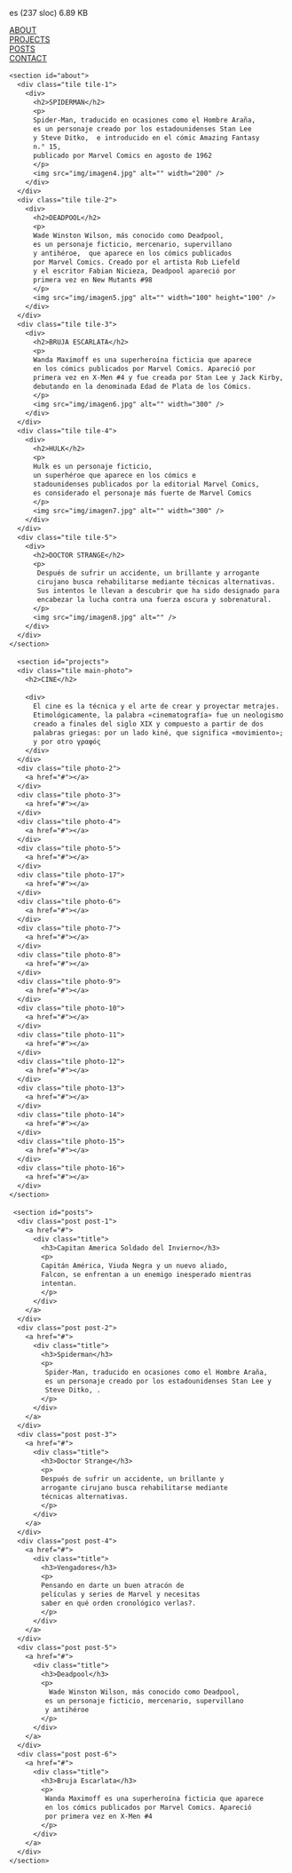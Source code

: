 es (237 sloc) 6.89 KB
<!DOCTYPE html>
<html lang="en">
  <head>
    <meta charset="UTF-8" />
    <meta http-equiv="X-UA-Compatible" content="IE=edge" />
    <meta name="viewport" content="width=device-width, initial-scale=1.0" />
    <title>Sitio web con Grid</title>
    <link rel="stylesheet" href="css/estilos.css" />
  </head>
  
  <body>

 <section id="menu">
      <div class="tile about-tile">
        <a href="#about" id="boton">
          <div class="front"></div>
          <div class="back">ABOUT</div>
        </a>
      </div>
      <div class="tile projects-tile">
        <a href="#projects">
          <div class="front"></div>
          <div class="back">PROJECTS</div>
        </a>
      </div>
      <div class="tile posts-tile">
        <a href="#posts">
          <div class="front"></div>
          <div class="back">POSTS</div>
        </a>
      </div>
      <div class="tile contact-tile">
        <a href="#contact">
          <div class="front"></div>
          <div class="back">CONTACT</div>
        </a>
      </div>
    </section>
	
	
	<section id="about">
      <div class="tile tile-1">
        <div>
          <h2>SPIDERMAN</h2>
          <p>
          Spider-Man, traducido en ocasiones como el Hombre Araña, ​​ 
		  es un personaje creado por los estadounidenses Stan Lee 
		  y Steve Ditko, ​​ e introducido en el cómic Amazing Fantasy 
		  n.° 15, 
		  publicado por Marvel Comics en agosto de 1962
		  </p>
          <img src="img/imagen4.jpg" alt="" width="200" />
        </div>
      </div>
      <div class="tile tile-2">
        <div>
          <h2>DEADPOOL</h2>
          <p>
		  Wade Winston Wilson, más conocido como Deadpool, ​
		  es un personaje ficticio, mercenario, supervillano​​ 
		  y antihéroe, ​ que aparece en los cómics publicados 
		  por Marvel Comics. Creado por el artista Rob Liefeld 
		  y el escritor Fabian Nicieza, Deadpool apareció por 
		  primera vez en New Mutants #98
          </p>
          <img src="img/imagen5.jpg" alt="" width="100" height="100" />
        </div>
      </div>
      <div class="tile tile-3">
        <div>
          <h2>BRUJA ESCARLATA</h2>
          <p>
		  Wanda Maximoff es una superheroína ficticia que aparece
		  en los cómics publicados por Marvel Comics. Apareció por 
		  primera vez en X-Men #4 y fue creada por Stan Lee y Jack Kirby, 
		  debutando en la denominada Edad de Plata de los Cómics.
          </p>
          <img src="img/imagen6.jpg" alt="" width="300" />
        </div>
      </div>
      <div class="tile tile-4">
        <div>
          <h2>HULK</h2>
          <p>
		  Hulk es un personaje ficticio, 
		  un superhéroe que aparece en los cómics e
		  stadounidenses publicados por la editorial Marvel Comics, 
		  es considerado el personaje más fuerte de Marvel Comics
          </p>
          <img src="img/imagen7.jpg" alt="" width="300" />
        </div>
      </div>
      <div class="tile tile-5">
        <div>
          <h2>DOCTOR STRANGE</h2>
          <p>
           Después de sufrir un accidente, un brillante y arrogante 
		   cirujano busca rehabilitarse mediante técnicas alternativas.
		   Sus intentos le llevan a descubrir que ha sido designado para 
		   encabezar la lucha contra una fuerza oscura y sobrenatural.
          </p>
          <img src="img/imagen8.jpg" alt="" />
        </div>
      </div>
    </section>

      <section id="projects">
      <div class="tile main-photo">
        <h2>CINE</h2>

        <div>
          El cine es la técnica y el arte de crear y proyectar metrajes.
		  Etimológicamente, la palabra «cinematografía» fue un neologismo 
		  creado a finales del siglo XIX y compuesto a partir de dos 
		  palabras griegas: por un lado kiné, que significa «movimiento»;
		  y por otro γραφóς
        </div>
      </div>
      <div class="tile photo-2">
        <a href="#"></a>
      </div>
      <div class="tile photo-3">
        <a href="#"></a>
      </div>
      <div class="tile photo-4">
        <a href="#"></a>
      </div>
      <div class="tile photo-5">
        <a href="#"></a>
      </div>
      <div class="tile photo-17">
        <a href="#"></a>
      </div>
      <div class="tile photo-6">
        <a href="#"></a>
      </div>
      <div class="tile photo-7">
        <a href="#"></a>
      </div>
      <div class="tile photo-8">
        <a href="#"></a>
      </div>
      <div class="tile photo-9">
        <a href="#"></a>
      </div>
      <div class="tile photo-10">
        <a href="#"></a>
      </div>
      <div class="tile photo-11">
        <a href="#"></a>
      </div>
      <div class="tile photo-12">
        <a href="#"></a>
      </div>
      <div class="tile photo-13">
        <a href="#"></a>
      </div>
      <div class="tile photo-14">
        <a href="#"></a>
      </div>
      <div class="tile photo-15">
        <a href="#"></a>
      </div>
      <div class="tile photo-16">
        <a href="#"></a>
      </div>
    </section>	
	
	 <section id="posts">
      <div class="post post-1">
        <a href="#">
          <div class="title">
            <h3>Capitan America Soldado del Invierno</h3>
            <p>
			Capitán América, Viuda Negra y un nuevo aliado, 
			Falcon, se enfrentan a un enemigo inesperado mientras 
			intentan.
            </p>
          </div>
        </a>
      </div>
      <div class="post post-2">
        <a href="#">
          <div class="title">
            <h3>Spiderman</h3>
            <p>
             Spider-Man, traducido en ocasiones como el Hombre Araña, ​​ 
			 es un personaje creado por los estadounidenses Stan Lee y
			 Steve Ditko, .
            </p>
          </div>
        </a>
      </div>
      <div class="post post-3">
        <a href="#">
          <div class="title">
            <h3>Doctor Strange</h3>
            <p>
			Después de sufrir un accidente, un brillante y 
			arrogante cirujano busca rehabilitarse mediante
			técnicas alternativas. 
            </p>
          </div>
        </a>
      </div>
      <div class="post post-4">
        <a href="#">
          <div class="title">
            <h3>Vengadores</h3>
            <p>
			Pensando en darte un buen atracón de 
			películas y series de Marvel y necesitas
			saber en qué orden cronológico verlas?.
            </p>
          </div>
        </a>
      </div>
      <div class="post post-5">
        <a href="#">
          <div class="title">
            <h3>Deadpool</h3>
            <p>
			  Wade Winston Wilson, más conocido como Deadpool, ​
		     es un personaje ficticio, mercenario, supervillano​​ 
		     y antihéroe
            </p>
          </div>
        </a>
      </div>
      <div class="post post-6">
        <a href="#">
          <div class="title">
            <h3>Bruja Escarlata</h3>
            <p>
			 Wanda Maximoff es una superheroína ficticia que aparece
		     en los cómics publicados por Marvel Comics. Apareció 
			 por primera vez en X-Men #4
            </p>
          </div>
        </a>
      </div>
    </section>


	
</body>
</html>	

